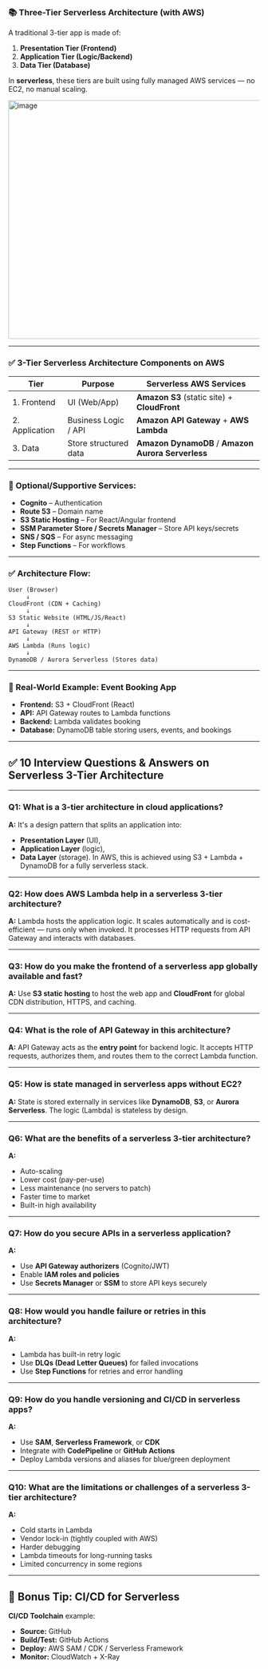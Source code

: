
### 📚 **Three-Tier Serverless Architecture (with AWS)**

A traditional 3-tier app is made of:

1. **Presentation Tier (Frontend)**
2. **Application Tier (Logic/Backend)**
3. **Data Tier (Database)**

In **serverless**, these tiers are built using fully managed AWS services — no EC2, no manual scaling.

<img width="1100" height="478" alt="image" src="https://github.com/user-attachments/assets/f3a128ce-96ce-413b-80dc-2ba3052bb5c3" />

---

### ✅ 3-Tier Serverless Architecture Components on AWS

| Tier           | Purpose               | Serverless AWS Services                            |
| -------------- | --------------------- | -------------------------------------------------- |
| 1. Frontend    | UI (Web/App)          | **Amazon S3** (static site) + **CloudFront**       |
| 2. Application | Business Logic / API  | **Amazon API Gateway** + **AWS Lambda**            |
| 3. Data        | Store structured data | **Amazon DynamoDB** / **Amazon Aurora Serverless** |

---

### 🔧 Optional/Supportive Services:

* **Cognito** – Authentication
* **Route 53** – Domain name
* **S3 Static Hosting** – For React/Angular frontend
* **SSM Parameter Store / Secrets Manager** – Store API keys/secrets
* **SNS / SQS** – For async messaging
* **Step Functions** – For workflows

---

### ✅ Architecture Flow:

```
User (Browser)
     ↓
CloudFront (CDN + Caching)
     ↓
S3 Static Website (HTML/JS/React)
     ↓
API Gateway (REST or HTTP)
     ↓
AWS Lambda (Runs logic)
     ↓
DynamoDB / Aurora Serverless (Stores data)
```

---

### 📸 Real-World Example: Event Booking App

* **Frontend:** S3 + CloudFront (React)
* **API:** API Gateway routes to Lambda functions
* **Backend:** Lambda validates booking
* **Database:** DynamoDB table storing users, events, and bookings

---

## ✅ 10 Interview Questions & Answers on Serverless 3-Tier Architecture

---

### **Q1: What is a 3-tier architecture in cloud applications?**

**A:** It's a design pattern that splits an application into:

* **Presentation Layer** (UI),
* **Application Layer** (logic),
* **Data Layer** (storage).
  In AWS, this is achieved using S3 + Lambda + DynamoDB for a fully serverless stack.

---

### **Q2: How does AWS Lambda help in a serverless 3-tier architecture?**

**A:** Lambda hosts the application logic. It scales automatically and is cost-efficient — runs only when invoked. It processes HTTP requests from API Gateway and interacts with databases.

---

### **Q3: How do you make the frontend of a serverless app globally available and fast?**

**A:** Use **S3 static hosting** to host the web app and **CloudFront** for global CDN distribution, HTTPS, and caching.

---

### **Q4: What is the role of API Gateway in this architecture?**

**A:** API Gateway acts as the **entry point** for backend logic. It accepts HTTP requests, authorizes them, and routes them to the correct Lambda function.

---

### **Q5: How is state managed in serverless apps without EC2?**

**A:** State is stored externally in services like **DynamoDB**, **S3**, or **Aurora Serverless**. The logic (Lambda) is stateless by design.

---

### **Q6: What are the benefits of a serverless 3-tier architecture?**

**A:**

* Auto-scaling
* Lower cost (pay-per-use)
* Less maintenance (no servers to patch)
* Faster time to market
* Built-in high availability

---

### **Q7: How do you secure APIs in a serverless application?**

**A:**

* Use **API Gateway authorizers** (Cognito/JWT)
* Enable **IAM roles and policies**
* Use **Secrets Manager** or **SSM** to store API keys securely

---

### **Q8: How would you handle failure or retries in this architecture?**

**A:**

* Lambda has built-in retry logic
* Use **DLQs (Dead Letter Queues)** for failed invocations
* Use **Step Functions** for retries and error handling

---

### **Q9: How do you handle versioning and CI/CD in serverless apps?**

**A:**

* Use **SAM**, **Serverless Framework**, or **CDK**
* Integrate with **CodePipeline** or **GitHub Actions**
* Deploy Lambda versions and aliases for blue/green deployment

---

### **Q10: What are the limitations or challenges of a serverless 3-tier architecture?**

**A:**

* Cold starts in Lambda
* Vendor lock-in (tightly coupled with AWS)
* Harder debugging
* Lambda timeouts for long-running tasks
* Limited concurrency in some regions

---

## 🧩 Bonus Tip: CI/CD for Serverless

**CI/CD Toolchain** example:

* **Source:** GitHub
* **Build/Test:** GitHub Actions
* **Deploy:** AWS SAM / CDK / Serverless Framework
* **Monitor:** CloudWatch + X-Ray
